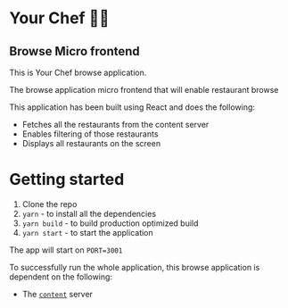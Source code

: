 # Your Chef 👨‍🍳 

## Browse Micro frontend

This is Your Chef browse application.

The browse application micro frontend that will enable restaurant browse

This application has been built using React and does the following:
- Fetches all the restaurants from the content server
- Enables filtering of those restaurants
- Displays all restaurants on the screen

# Getting started

1. Clone the repo
2. `yarn` - to install all the dependencies
3. `yarn build` - to build production optimized build
4. `yarn start` - to start the application

The app will start on `PORT=3001`

To successfully run the whole application, this browse application is dependent on the following:

- The [`content`](https://github.com/jenishchandracim/micro-frontends/content) server